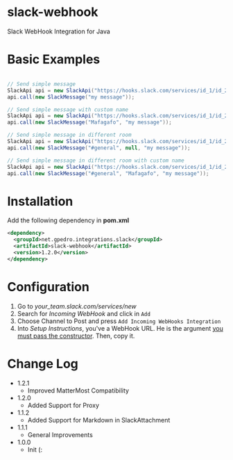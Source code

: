 slack-webhook
=============

Slack WebHook Integration for Java

# Basic Examples

```java

// Send simple message
SlackApi api = new SlackApi("https://hooks.slack.com/services/id_1/id_2/token");
api.call(new SlackMessage("my message"));

// Send simple message with custom name
SlackApi api = new SlackApi("https://hooks.slack.com/services/id_1/id_2/token");
api.call(new SlackMessage("Mafagafo", "my message"));

// Send simple message in different room
SlackApi api = new SlackApi("https://hooks.slack.com/services/id_1/id_2/token");
api.call(new SlackMessage("#general", null, "my message"));

// Send simple message in different room with custom name
SlackApi api = new SlackApi("https://hooks.slack.com/services/id_1/id_2/token");
api.call(new SlackMessage("#general", "Mafagafo", "my message"));

```

# Installation
Add the following dependency in __pom.xml__
```xml
<dependency>
  <groupId>net.gpedro.integrations.slack</groupId>
  <artifactId>slack-webhook</artifactId>
  <version>1.2.0</version>
</dependency>
```

# Configuration

1. Go to *your_team.slack.com/services/new*
2. Search for *Incoming WebHook* and click in `Add`
3. Choose Channel to Post and press `Add Incoming WebHooks Integration`
4. Into *Setup Instructions*, you've a WebHook URL. He is the argument [you must pass the constructor](/src/main/java/net/gpedro/integrations/slack/SlackApi.java#L18). Then, copy it.

# Change Log
* 1.2.1
  - Improved MatterMost Compatibility
* 1.2.0
  - Added Support for Proxy
* 1.1.2
  - Added Support for Markdown in SlackAttachment
* 1.1.1
  - General Improvements
* 1.0.0
  - Init (:
